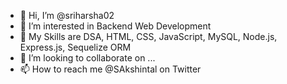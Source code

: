 - 👋 Hi, I’m @sriharsha02
- 👀 I’m interested in Backend Web Development
- 🌱 My Skills are DSA, HTML, CSS, JavaScript, MySQL, Node.js, Express.js, Sequelize ORM
- 💞️ I’m looking to collaborate on ...
- 📫 How to reach me @SAkshintal on Twitter

<!---
sriharsha02/sriharsha02 is a ✨ special ✨ repository because its `README.md` (this file) appears on your GitHub profile.
You can click the Preview link to take a look at your changes.
--->
